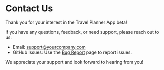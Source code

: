 # Contact Us

Thank you for your interest in the Travel Planner App beta!

If you have any questions, feedback, or need support, please reach out to us:

- Email: support@yourcompany.com
- GitHub Issues: Use the [Bug Report](bug-report.md) page to report issues.

We appreciate your support and look forward to hearing from you!

